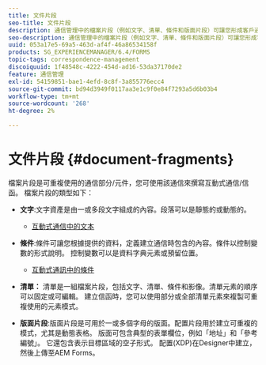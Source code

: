 ```yaml
---
title: 文件片段
seo-title: 文件片段
description: 通信管理中的檔案片段（例如文字、清單、條件和版面片段）可讓您形成客戶通信的靜態、動態和可重複的元件。
seo-description: 通信管理中的檔案片段（例如文字、清單、條件和版面片段）可讓您形成客戶通信的靜態、動態和可重複的元件。
uuid: 053a17e5-69a5-463d-af4f-46a86534158f
products: SG_EXPERIENCEMANAGER/6.4/FORMS
topic-tags: correspondence-management
discoiquuid: 1f48548c-4222-454d-ad16-53da37170de2
feature: 通信管理
exl-id: 54159851-bae1-4efd-8c8f-3a855776ecc4
source-git-commit: bd94d3949f0117aa3e1c9f0e84f7293a5d6b03b4
workflow-type: tm+mt
source-wordcount: '268'
ht-degree: 2%

---
```


# 文件片段 {#document-fragments}

檔案片段是可重複使用的通信部分/元件，您可使用該通信來撰寫互動式通信/信函。 檔案片段的類型如下：

* **文字**:文字資產是由一或多段文字組成的內容。段落可以是靜態的或動態的。

   * [互動式通信中的文本](/help/forms/using/texts-interactive-communications.md)

* **條件**:條件可讓您根據提供的資料，定義建立通信時包含的內容。條件以控制變數的形式說明。 控制變數可以是資料字典元素或預留位置。

   * [互動式通訊中的條件](/help/forms/using/conditions-interactive-communications.md)

* **清單：** 清單是一組檔案片段，包括文字、清單、條件和影像。清單元素的順序可以固定或可編輯。 建立信函時，您可以使用部分或全部清單元素來複製可重複使用的元素模式。
* **版面片段**:版面片段是可用於一或多個字母的版面。配置片段用於建立可重複的模式，尤其是動態表格。 版面可包含典型的表單欄位，例如「地址」和「參考編號」。 它還包含表示目標區域的空子形式。 配置(XDP)在Designer中建立，然後上傳至AEM Forms。
